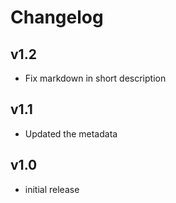 # Changelog

## v1.2
- Fix markdown in short description

## v1.1

- Updated the metadata

## v1.0

- initial release
